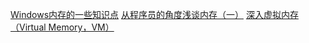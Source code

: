 [Windows内存的一些知识点](https://www.cnblogs.com/awpatp/archive/2012/09/17/2688315.html)
[从程序员的角度浅谈内存（一）](https://zhuanlan.zhihu.com/p/22342684)
[深入虚拟内存（Virtual Memory，VM）](https://zhuanlan.zhihu.com/p/61587598)